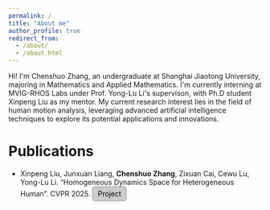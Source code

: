 ```yaml
---
permalink: /
title: "About me"
author_profile: true
redirect_from: 
  - /about/
  - /about.html
---
```


<style>
.btn {
    display: inline-block;                /* 设置为行内块级元素 */
    padding: 5px 10px;                    /* 内边距，控制按钮大小 */
    font-size: 14px;                      /* 字体大小 */
    color: #000;                          /* 文字颜色为深灰色 */
    background-color: #cccccc;              /* 背景颜色为白色 */
    border: 1px solid #999999;               /* 添加灰色边框 */
    border-radius: 5px;                   /* 圆角效果 */
    box-shadow: 0 2px 4px rgba(0, 0, 0, 0.1); /* 添加阴影效果 */
    text-decoration: none;                /* 移除下划线 */
    cursor: pointer;                      /* 鼠标悬停时显示指针 */
    transition: background-color 0.3s ease, box-shadow 0.3s ease; /* 平滑过渡效果 */
}

.btn:hover {
    background-color: #999999;            /* 鼠标悬停时背景变为浅灰色 */
    box-shadow: 0 4px 8px rgba(0, 0, 0, 0.2); /* 鼠标悬停时增强阴影效果 */
}
</style>


Hi! I'm Chenshuo Zhang, an undergraduate at Shanghai Jiaotong University, majoring in Mathematics and Applied Mathematics.
I'm currently interning at MVIG-RHOS Labs under Prof. Yong-Lu Li's supervison, with Ph.D student Xinpeng Liu as my mentor.
My current research interest lies in the field of human motion analysis, leveraging advanced artificial intelligence techniques to explore its potential applications and innovations.

Publications
======
- Xinpeng Liu, Junxuan Liang, **Chenshuo Zhang**, Zixuan Cai, Cewu Lu, Yong-Lu Li. “Homogeneous Dynamics Space for Heterogeneous Human”. CVPR 2025.
  <a href="https://foruck.github.io/HDyS/" class="btn">Project</a>
